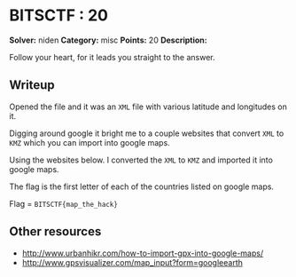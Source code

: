# BITSCTF : 20

**Solver:** niden
**Category:** misc
**Points:** 20
**Description:**

Follow your heart, for it leads you straight to the answer.

## Writeup

Opened the file and it was an `XML` file with various latitude and longitudes on it.

Digging around google it bright me to a couple websites that convert `XML` to `KMZ` which you can import into google maps.

Using the websites below. I converted the `XML` to `KMZ` and imported it into google maps.

The flag is the first letter of each of the countries listed on google maps.

Flag = `BITSCTF{map_the_hack}`

## Other resources

* http://www.urbanhikr.com/how-to-import-gpx-into-google-maps/
* http://www.gpsvisualizer.com/map_input?form=googleearth
